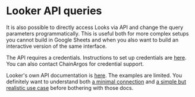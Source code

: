# Looker API queries

It is also possible to directly access Looks via API and change the query parameters programmatically.
This is useful both for more complex setups you cannot build in Google Sheets and when you also want
to build an interactive version of the same interface.

The API requires a credentials.
Instructions to set up credentials are [here](https://cloud.google.com/looker/docs/api-auth).
You can also contact ChainArgos for credential support.

Looker's own API documentation is [here](https://developers.looker.com/api/explorer/4.0/).
The examples are limited.
You definitely want to understand both [a minimal connection](looker_api_basic/README.md)
and [a simple but realistic use case](look_query/README.md)
before bothering with those docs.